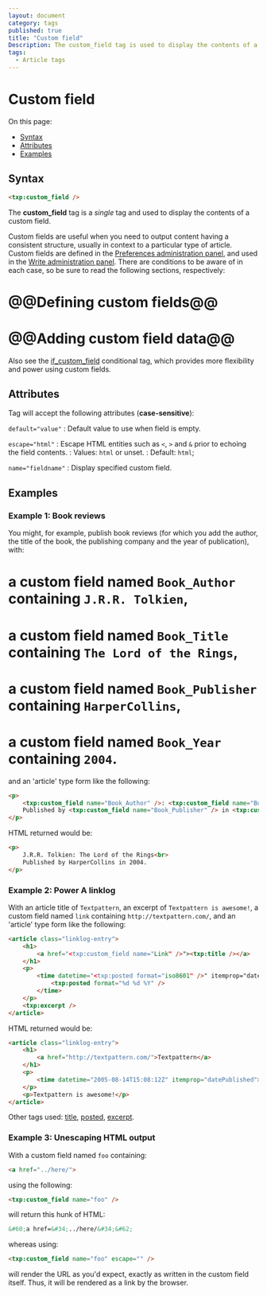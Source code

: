 ```yaml
---
layout: document
category: tags
published: true
title: "Custom field"
Description: The custom_field tag is used to display the contents of a custom field.
tags:
  - Article tags
---
```


# Custom field

On this page:

* [Syntax](#syntax)
* [Attributes](#attributes)
* [Examples](#examples)

## Syntax

~~~ html
<txp:custom_field />
~~~

The **custom_field** tag is a *single* tag and used to display the contents of a custom field.

Custom fields are useful when you need to output content having a consistent structure, usually in context to a particular type of article. Custom fields are defined in the [Preferences administration panel](../administration/preferences-panel), and used in the [Write administration panel](../administration/write-panel). There are conditions to be aware of in each case, so be sure to read the following sections, respectively:

# @@Defining custom fields@@
# @@Adding custom field data@@

Also see the [if_custom_field](if-custom-field) conditional tag, which provides more flexibility and power using custom fields.

## Attributes

Tag will accept the following attributes (**case-sensitive**):

`default="value"`
: Default value to use when field is empty.

`escape="html"`
: Escape HTML entities such as `<`, `>` and `&` prior to echoing the field contents.
: Values: `html` or unset.
: Default: `html`;

`name="fieldname"`
: Display specified custom field.

## Examples

### Example 1: Book reviews

You might, for example, publish book reviews (for which you add the author, the title of the book, the publishing company and the year of publication), with:

# a custom field named `Book_Author` containing `J.R.R. Tolkien`,
# a custom field named `Book_Title` containing `The Lord of the Rings`,
# a custom field named `Book_Publisher` containing `HarperCollins`,
# a custom field named `Book_Year` containing `2004`.

and an 'article' type form like the following:

~~~ html
<p>
    <txp:custom_field name="Book_Author" />: <txp:custom_field name="Book_Title" /><br>
    Published by <txp:custom_field name="Book_Publisher" /> in <txp:custom_field name="Book_Year" />
</p>
~~~

HTML returned would be:

~~~ html
<p>
    J.R.R. Tolkien: The Lord of the Rings<br>
    Published by HarperCollins in 2004.
</p>
~~~

### Example 2: Power A linklog

With an article title of `Textpattern`, an excerpt of `Textpattern is awesome!`, a custom field named `link` containing `http://textpattern.com/`, and an 'article' type form like the following:

~~~ html
<article class="linklog-entry">
    <h1>
        <a href="<txp:custom_field name="Link" />"><txp:title /></a>
    </h1>
    <p>
        <time datetime="<txp:posted format="iso8601" />" itemprop="datePublished">
            <txp:posted format="%d %d %Y" />
        </time>
    </p>
    <txp:excerpt />
</article>
~~~

HTML returned would be:

~~~ html
<article class="linklog-entry">
    <h1>
        <a href="http://textpattern.com/">Textpattern</a>
    </h1>
    <p>
        <time datetime="2005-08-14T15:08:12Z" itemprop="datePublished">14 Aug 2005</time>
    </p>
    <p>Textpattern is awesome!</p>
</article>
~~~

Other tags used: [title](title), [posted](posted), [excerpt](excerpt).

### Example 3: Unescaping HTML output

With a custom field named `foo` containing:

~~~ html
<a href="../here/">
~~~

using the following:

~~~ html
<txp:custom_field name="foo" />
~~~

will return this hunk of HTML:

~~~ html
&#60;a href=&#34;../here/&#34;&#62;
~~~

whereas using:

~~~ html
<txp:custom_field name="foo" escape="" />
~~~

will render the URL as you'd expect, exactly as written in the custom field itself. Thus, it will be rendered as a link by the browser.
